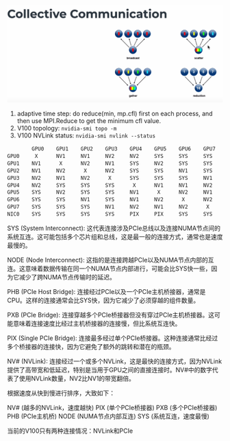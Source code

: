 ![alt text](assets/p1.png)

1. adaptive time step: do reduce(min, mp.cfl) first on each process, and then use MPI.Reduce
   to get the minimum cfl value.
2. V100 topology: `nvidia-smi topo -m`
3. V100 NVLink status: `nvidia-smi nvlink --status`

```txt
        GPU0    GPU1    GPU2    GPU3    GPU4    GPU5    GPU6    GPU7    NIC0    CPU Affinity    NUMA Affinity   GPU NUMA ID
GPU0     X      NV1     NV1     NV2     NV2     SYS     SYS     SYS     SYS     0-3,8-11        0               N/A
GPU1    NV1      X      NV2     NV1     SYS     NV2     SYS     SYS     SYS     0-3,8-11        0               N/A
GPU2    NV1     NV2      X      NV2     SYS     SYS     NV1     SYS     SYS     0-3,8-11        0               N/A
GPU3    NV2     NV1     NV2      X      SYS     SYS     SYS     NV1     SYS     0-3,8-11        0               N/A
GPU4    NV2     SYS     SYS     SYS      X      NV1     NV1     NV2     PIX     4-7,12-15       1               N/A
GPU5    SYS     NV2     SYS     SYS     NV1      X      NV2     NV1     PIX     4-7,12-15       1               N/A
GPU6    SYS     SYS     NV1     SYS     NV1     NV2      X      NV2     SYS     4-7,12-15       1               N/A
GPU7    SYS     SYS     SYS     NV1     NV2     NV1     NV2      X      SYS     4-7,12-15       1               N/A
NIC0    SYS     SYS     SYS     SYS     PIX     PIX     SYS     SYS      X
```

SYS (System Interconnect): 这代表连接涉及PCIe总线以及连接NUMA节点间的系统互连。这可能包括多个芯片组和总线，这是最一般的连接方式，通常也是速度最慢的。

NODE (Node Interconnect): 这指的是连接跨越PCIe以及NUMA节点内部的互连。这意味着数据传输在同一个NUMA节点内部进行，可能会比SYS快一些，因为它减少了跨NUMA节点传输时的延迟。

PHB (PCIe Host Bridge): 连接经过PCIe以及一个PCIe主机桥接器，通常是CPU。这样的连接通常会比SYS快，因为它减少了必须穿越的组件数量。

PXB (PCIe Bridge): 连接穿越多个PCIe桥接器但没有穿过PCIe主机桥接器。这可能意味着连接速度比经过主机桥接器的连接慢，但比系统互连快。

PIX (Single PCIe Bridge): 连接最多经过单个PCIe桥接器。这种连接通常比经过多个桥接器的连接快，因为它避免了额外的跳转和潜在的瓶颈。

NV# (NVLink): 连接经过一个或多个NVLink，这是最快的连接方式，因为NVLink提供了高带宽和低延迟，特别是当用于GPU之间的直接连接时。NV#中的数字代表了使用NVLink数量，NV2比NV1的带宽翻倍。

根据速度从快到慢进行排序，大致如下：

NV# (越多的NVLink，速度越快)
PIX (单个PCIe桥接器)
PXB (多个PCIe桥接器)
PHB (PCIe主机桥)
NODE (NUMA节点内部互连)
SYS (系统互连，速度最慢)

当前的V100只有两种连接情况：NVLink和PCIe